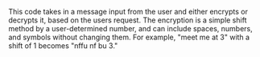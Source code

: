 This code takes in a message input from the user and either encrypts or decrypts it, based on the users request. The encryption is a simple shift method by a user-determined number, and can include spaces, numbers, and symbols without changing them. For example, "meet me at 3" with a shift of 1 becomes "nffu nf bu 3." 

